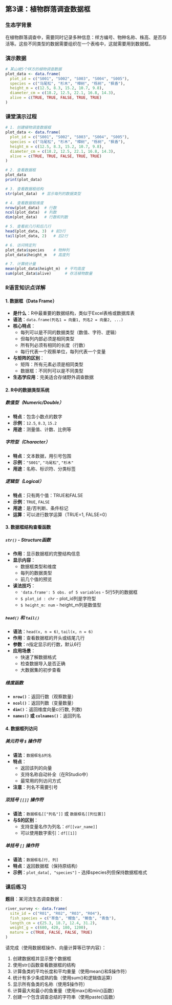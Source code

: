 
## 第3课：植物群落调查数据框

### 生态学背景
在植物群落调查中，需要同时记录多种信息：样方编号、物种名称、株高、是否存活等。这些不同类型的数据需要组织在一个表格中，这就需要用到数据框。

### 演示数据
```r
# 某山坡5个样方的植物调查数据
plot_data <- data.frame(
  plot_id = c("S001", "S002", "S003", "S004", "S005"),
  species = c("马尾松", "杉木", "樟树", "栎树", "枫香"),
  height_m = c(12.5, 8.3, 15.2, 10.7, 9.8),
  diameter_cm = c(18.2, 12.5, 22.1, 16.8, 14.3),
  alive = c(TRUE, TRUE, FALSE, TRUE, TRUE)
)
```

### 课堂演示过程
```r
# 1. 创建植物调查数据框
plot_data <- data.frame(
  plot_id = c("S001", "S002", "S003", "S004", "S005"),
  species = c("马尾松", "杉木", "樟树", "栎树", "枫香"),
  height_m = c(12.5, 8.3, 15.2, 10.7, 9.8),
  diameter_cm = c(18.2, 12.5, 22.1, 16.8, 14.3),
  alive = c(TRUE, TRUE, FALSE, TRUE, TRUE)
)

# 2. 查看数据框
plot_data
print(plot_data)

# 3. 查看数据框结构
str(plot_data)  # 显示每列的数据类型

# 4. 查看数据框维度
nrow(plot_data)  # 行数
ncol(plot_data)  # 列数
dim(plot_data)   # 行数和列数

# 5. 查看前几行和后几行
head(plot_data, 3)  # 前3行
tail(plot_data, 2)   # 后2行

# 6. 访问特定列
plot_data$species    # 物种列
plot_data$height_m   # 高度列

# 7. 计算统计量
mean(plot_data$height_m)  # 平均高度
sum(plot_data$alive)      # 存活植物数量
```

### R语言知识点详解

#### 1. 数据框（Data Frame）
- **是什么**：R中最重要的数据结构，类似于Excel表格或数据库表
- **语法**：`data.frame(列名1 = 向量1, 列名2 = 向量2, ...)`
- **核心特点**：
  - 每列可以是不同的数据类型（数值、字符、逻辑）
  - 但每列内部必须是相同类型
  - 所有列必须有相同的长度（行数）
  - 每行代表一个观察单位，每列代表一个变量
- **与矩阵的区别**：
  - 矩阵：所有元素必须是相同类型
  - 数据框：不同列可以是不同类型
- **生态学应用**：完美适合存储野外调查数据

#### 2. R中的数据类型系统
##### 数值型（Numeric/Double）
- **特点**：包含小数点的数字
- **示例**：`12.5`, `8.3`, `15.2`
- **用途**：测量值、计数、比例等

##### 字符型（Character）
- **特点**：文本数据，用引号包围
- **示例**：`"S001"`, `"马尾松"`, `"杉木"`
- **用途**：名称、标识符、分类标签

##### 逻辑型（Logical）
- **特点**：只有两个值：TRUE和FALSE
- **示例**：`TRUE`, `FALSE`
- **用途**：是/否判断、条件标记
- **运算**：可以进行数学运算（TRUE=1, FALSE=0）

#### 3. 数据框结构查看函数
##### `str()` - Structure函数
- **作用**：显示数据框的完整结构信息
- **显示内容**：
  - 数据框类型和维度
  - 每列的数据类型
  - 前几个值的预览
- **读法技巧**：
  - `'data.frame': 5 obs. of 5 variables` - 5行5列的数据框
  - `$ plot_id : chr` - plot_id列是字符型
  - `$ height_m: num` - height_m列是数值型

##### `head()` 和 `tail()`
- **语法**：`head(x, n = 6)`, `tail(x, n = 6)`
- **作用**：查看数据框的开头或结尾几行
- **参数**：n指定显示的行数，默认6行
- **应用场景**：
  - 快速了解数据格式
  - 检查数据导入是否正确
  - 大数据集的初步查看

##### 维度函数
- **`nrow()`**：返回行数（观察数量）
- **`ncol()`**：返回列数（变量数量）
- **`dim()`**：返回维度向量c(行数, 列数)
- **`names()` 或 `colnames()`**：返回列名

#### 4. 数据框列访问
##### 美元符号 `$` 操作符
- **语法**：`数据框名$列名`
- **特点**：
  - 返回该列的向量
  - 支持名称自动补全（在RStudio中）
  - 最常用的列访问方式
- **注意**：列名不需要引号

##### 双括号 `[[]]` 操作符
- **语法**：`数据框名[["列名"]]` 或 `数据框名[[列位置]]`
- **与$的区别**：
  - 支持变量名作为列名：`df[[var_name]]`
  - 可以使用数字索引：`df[[1]]`

##### 单括号 `[]` 操作符
- **语法**：`数据框名[行, 列]`
- **特点**：返回数据框（保持原结构）
- **示例**：`plot_data[, "species"]` - 选择species列但保持数据框格式

### 课后练习
**题目**：某河流生态调查数据：
```r
river_survey <- data.frame(
  site_id = c("R01", "R02", "R03", "R04"),
  fish_species = c("草鱼", "鲤鱼", "鲫鱼", "青鱼"),
  length_cm = c(25.3, 18.7, 12.4, 31.2),
  weight_g = c(680, 420, 180, 1200),
  mature = c(TRUE, FALSE, FALSE, TRUE)
)
```

请完成（使用数据框操作、向量计算等已学内容）：
1. 创建数据框并显示整个数据框
2. 使用str()函数查看数据框的结构
3. 计算鱼类的平均长度和平均重量（使用mean()和$操作符）
4. 统计有多少条成熟的鱼（使用sum()和逻辑值运算）
5. 显示所有鱼类的名称（使用$操作符）
6. 计算最大和最小的鱼重量（使用max()和min()函数）
7. 创建一个包含调查总结的字符串（使用paste()函数）
